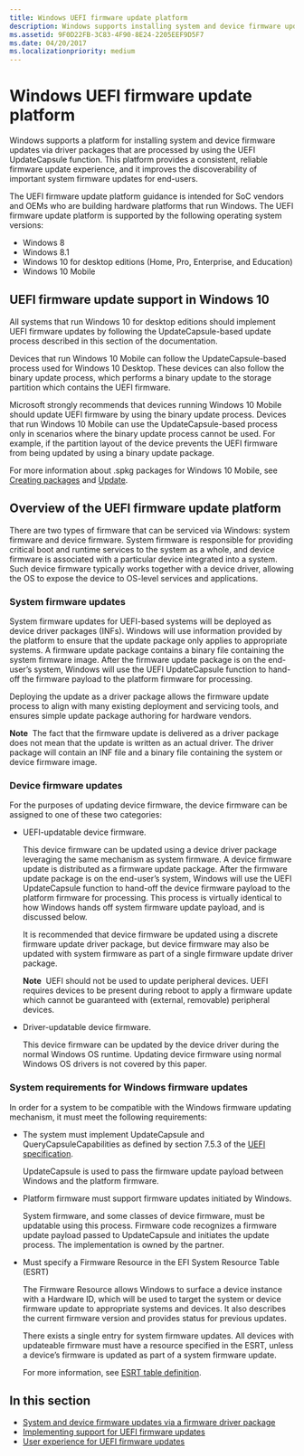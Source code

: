 ```yaml
---
title: Windows UEFI firmware update platform
description: Windows supports installing system and device firmware updates via driver packages that are processed using the UpdateCapsule function.
ms.assetid: 9F0D22FB-3C83-4F90-8E24-2205EEF9D5F7
ms.date: 04/20/2017
ms.localizationpriority: medium
---
```


# Windows UEFI firmware update platform


Windows supports a platform for installing system and device firmware updates via driver packages that are processed by using the UEFI UpdateCapsule function. This platform provides a consistent, reliable firmware update experience, and it improves the discoverability of important system firmware updates for end-users.

The UEFI firmware update platform guidance is intended for SoC vendors and OEMs who are building hardware platforms that run Windows. The UEFI firmware update platform is supported by the following operating system versions:

-   Windows 8
-   Windows 8.1
-   Windows 10 for desktop editions (Home, Pro, Enterprise, and Education)
-   Windows 10 Mobile

## UEFI firmware update support in Windows 10


All systems that run Windows 10 for desktop editions should implement UEFI firmware updates by following the UpdateCapsule-based update process described in this section of the documentation.

Devices that run Windows 10 Mobile can follow the UpdateCapsule-based process used for Windows 10 Desktop. These devices can also follow the binary update process, which performs a binary update to the storage partition which contains the UEFI firmware.

Microsoft strongly recommends that devices running Windows 10 Mobile should update UEFI firmware by using the binary update process. Devices that run Windows 10 Mobile can use the UpdateCapsule-based process only in scenarios where the binary update process cannot be used. For example, if the partition layout of the device prevents the UEFI firmware from being updated by using a binary update package.

For more information about .spkg packages for Windows 10 Mobile, see [Creating packages](https://msdn.microsoft.com/library/dn756642) and [Update](https://msdn.microsoft.com/library/dn757518).

## Overview of the UEFI firmware update platform


There are two types of firmware that can be serviced via Windows: system firmware and device firmware. System firmware is responsible for providing critical boot and runtime services to the system as a whole, and device firmware is associated with a particular device integrated into a system. Such device firmware typically works together with a device driver, allowing the OS to expose the device to OS-level services and applications.

### System firmware updates

System firmware updates for UEFI-based systems will be deployed as device driver packages (INFs). Windows will use information provided by the platform to ensure that the update package only applies to appropriate systems. A firmware update package contains a binary file containing the system firmware image. After the firmware update package is on the end-user’s system, Windows will use the UEFI UpdateCapsule function to hand-off the firmware payload to the platform firmware for processing.

Deploying the update as a driver package allows the firmware update process to align with many existing deployment and servicing tools, and ensures simple update package authoring for hardware vendors.

**Note**  The fact that the firmware update is delivered as a driver package does not mean that the update is written as an actual driver. The driver package will contain an INF file and a binary file containing the system or device firmware image.

 

### Device firmware updates

For the purposes of updating device firmware, the device firmware can be assigned to one of these two categories:

-   UEFI-updatable device firmware.

    This device firmware can be updated using a device driver package leveraging the same mechanism as system firmware. A device firmware update is distributed as a firmware update package. After the firmware update package is on the end-user’s system, Windows will use the UEFI UpdateCapsule function to hand-off the device firmware payload to the platform firmware for processing. This process is virtually identical to how Windows hands off system firmware update payload, and is discussed below.

    It is recommended that device firmware be updated using a discrete firmware update driver package, but device firmware may also be updated with system firmware as part of a single firmware update driver package.

    **Note**  UEFI should not be used to update peripheral devices. UEFI requires devices to be present during reboot to apply a firmware update which cannot be guaranteed with (external, removable) peripheral devices.

     

-   Driver-updatable device firmware.

    This device firmware can be updated by the device driver during the normal Windows OS runtime. Updating device firmware using normal Windows OS drivers is not covered by this paper.

### System requirements for Windows firmware updates

In order for a system to be compatible with the Windows firmware updating mechanism, it must meet the following requirements:

-   The system must implement UpdateCapsule and QueryCapsuleCapabilities as defined by section 7.5.3 of the [UEFI specification](https://go.microsoft.com/fwlink/p/?LinkId=218221).

    UpdateCapsule is used to pass the firmware update payload between Windows and the platform firmware.

-   Platform firmware must support firmware updates initiated by Windows.

    System firmware, and some classes of device firmware, must be updatable using this process. Firmware code recognizes a firmware update payload passed to UpdateCapsule and initiates the update process. The implementation is owned by the partner.

-   Must specify a Firmware Resource in the EFI System Resource Table (ESRT)

    The Firmware Resource allows Windows to surface a device instance with a Hardware ID, which will be used to target the system or device firmware update to appropriate systems and devices. It also describes the current firmware version and provides status for previous updates.

    There exists a single entry for system firmware updates. All devices with updateable firmware must have a resource specified in the ESRT, unless a device’s firmware is updated as part of a system firmware update.

    For more information, see [ESRT table definition](esrt-table-definition.md).

## In this section


-   [System and device firmware updates via a firmware driver package](system-and-device-firmware-updates-via-a-firmware-driver-package.md)
-   [Implementing support for UEFI firmware updates](implementing-support-for-uefi-firmware-updates.md)
-   [User experience for UEFI firmware updates](user-experience-for-uefi-firmware-updates.md)

 

 




